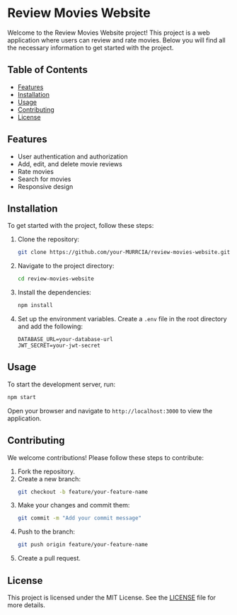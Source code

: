 # Review Movies Website

Welcome to the Review Movies Website project! This project is a web application where users can review and rate movies. Below you will find all the necessary information to get started with the project.

## Table of Contents
- [Features](#features)
- [Installation](#installation)
- [Usage](#usage)
- [Contributing](#contributing)
- [License](#license)

## Features
- User authentication and authorization
- Add, edit, and delete movie reviews
- Rate movies
- Search for movies
- Responsive design

## Installation
To get started with the project, follow these steps:

1. Clone the repository:
    ```bash
    git clone https://github.com/your-MURRCIA/review-movies-website.git
    ```
2. Navigate to the project directory:
    ```bash
    cd review-movies-website
    ```
3. Install the dependencies:
    ```bash
    npm install
    ```
4. Set up the environment variables. Create a `.env` file in the root directory and add the following:
    ```
    DATABASE_URL=your-database-url
    JWT_SECRET=your-jwt-secret
    ```

## Usage
To start the development server, run:
```bash
npm start
```
Open your browser and navigate to `http://localhost:3000` to view the application.

## Contributing
We welcome contributions! Please follow these steps to contribute:

1. Fork the repository.
2. Create a new branch:
    ```bash
    git checkout -b feature/your-feature-name
    ```
3. Make your changes and commit them:
    ```bash
    git commit -m "Add your commit message"
    ```
4. Push to the branch:
    ```bash
    git push origin feature/your-feature-name
    ```
5. Create a pull request.

## License
This project is licensed under the MIT License. See the [LICENSE](LICENSE) file for more details.
